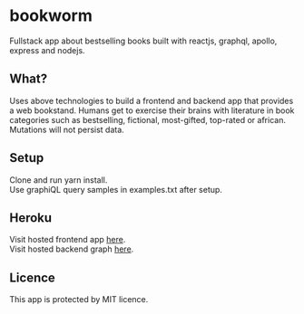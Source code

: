 # bookworm
Fullstack app about bestselling books built with reactjs, graphql, apollo, express and nodejs.

What?
--------
Uses above technologies to build a frontend and backend app that provides a web bookstand. Humans get to exercise their brains with literature in book categories such as bestselling, fictional, most-gifted, top-rated or african. Mutations will not persist data.

Setup
--------
Clone and run yarn install.<br />
Use graphiQL query samples in examples.txt after setup.

Heroku
--------
Visit hosted frontend app <a href='https://lno-bookworm.herokuapp.com'> here</a>.<br />
Visit hosted backend graph <a href='https://lno-bookworm.herokuapp.com/graphql'> here</a>.

Licence
--------
This app is protected by MIT licence.<br />
